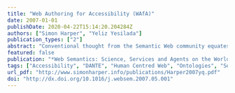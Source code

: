 ```yaml
---
title: "Web Authoring for Accessibility (WAfA)"
date: 2007-01-01
publishDate: 2020-04-22T15:14:20.204284Z
authors: ["Simon Harper", "Yeliz Yesilada"]
publication_types: ["2"]
abstract: "Conventional thought from the Semantic Web community equates the use of ontologies with the representation of the meaning of content. Here, we skew this viewpoint by describing our ontology, Web Authoring for Accessibility (WAfA), which investigates the way ontologies can describe the semantic structure of documents. By understanding the way heterogeneous XHTML (Extensible Hypertext Mark-up Language) documents are structured we can better transform documents, currently inaccessible to visually impaired users. WAfA performs two tasks: (1) it allows us to flexibly model an XHTML document within the context of navigation and orientation through the Web resource; (2) it enables non-expert users to quickly annotate a Web document by providing a `lingua franca' between author and Web Accessibility Domain Experts. Here we describe our ontology, its use, novelty, and importance."
featured: false
publication: "*Web Semantics: Science, Services and Agents on the World Wide Web*"
tags: ["Accessibility", "DANTE", "Human Centred Web", "Ontologies", "Semantic Web", "Transcoding", "Visually Impaired", "Web Accessibility", "Web Mobility"]
url_pdf: "http://www.simonharper.info/publications/Harper2007yq.pdf"
doi: "http://dx.doi.org/10.1016/j.websem.2007.05.001"
---
```


